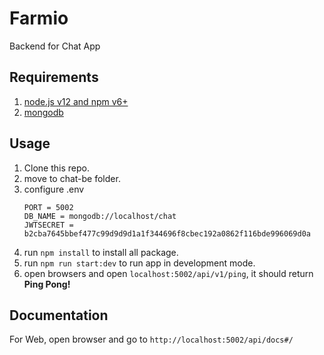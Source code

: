 # Farmio

Backend for Chat App

## Requirements

1. [node.js v12 and npm v6+](https://www.npmjs.com/get-npm)
2. [mongodb](https://www.mongodb.com/)

## Usage

1. Clone this repo.
2. move to chat-be folder.
3. configure .env
    ```dotenv
    PORT = 5002
    DB_NAME = mongodb://localhost/chat
    JWTSECRET = b2cba7645bbef477c99d9d9d1a1f344696f8cbec192a0862f116bde996069d0a
    ```
4. run `npm install` to install all package.
5. run `npm run start:dev` to run app in development mode.
6. open browsers and open `localhost:5002/api/v1/ping`, it should return **Ping Pong!**

## Documentation
For Web, open browser and go to `http://localhost:5002/api/docs#/`
